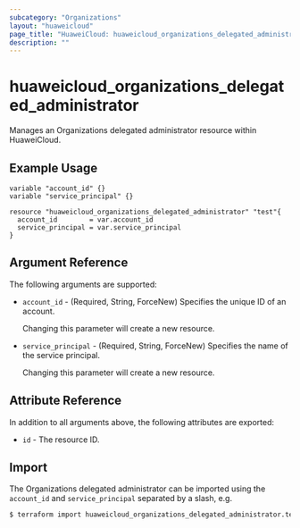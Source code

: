```yaml
---
subcategory: "Organizations"
layout: "huaweicloud"
page_title: "HuaweiCloud: huaweicloud_organizations_delegated_administrator"
description: ""
---
```


# huaweicloud_organizations_delegated_administrator

Manages an Organizations delegated administrator resource within HuaweiCloud.

## Example Usage

```hcl
variable "account_id" {}
variable "service_principal" {}

resource "huaweicloud_organizations_delegated_administrator" "test"{
  account_id        = var.account_id
  service_principal = var.service_principal
}
```

## Argument Reference

The following arguments are supported:

* `account_id` - (Required, String, ForceNew) Specifies the unique ID of an account.

  Changing this parameter will create a new resource.

* `service_principal` - (Required, String, ForceNew) Specifies the name of the service principal.

  Changing this parameter will create a new resource.

## Attribute Reference

In addition to all arguments above, the following attributes are exported:

* `id` - The resource ID.

## Import

The Organizations delegated administrator can be imported using the `account_id` and `service_principal` separated by
a slash, e.g.

```bash
$ terraform import huaweicloud_organizations_delegated_administrator.test <account_id>/<service_principal>
```

